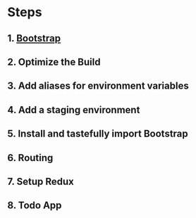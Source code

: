 # Steps

## 1. [Bootstrap](./steps/1.Bootstrap.md)

## 2. Optimize the Build

## 3. Add aliases for environment variables

## 4. Add a staging environment

## 5. Install and tastefully import Bootstrap

## 6. Routing

## 7. Setup Redux

## 8. Todo App